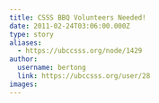 ```yaml
---
title: CSSS BBQ Volunteers Needed! 
date: 2011-02-24T03:06:00.000Z
type: story
aliases:
  - https://ubccsss.org/node/1429
author:
  username: bertong
  link: https://ubccsss.org/user/28
images:
---
```


